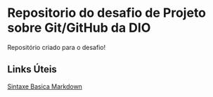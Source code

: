 # Repositorio do desafio de Projeto sobre Git/GitHub da DIO
Repositório criado para o desafio!


## Links Úteis
[Sintaxe Basica Markdown](https://www.markdownguide.org/getting-started/)
